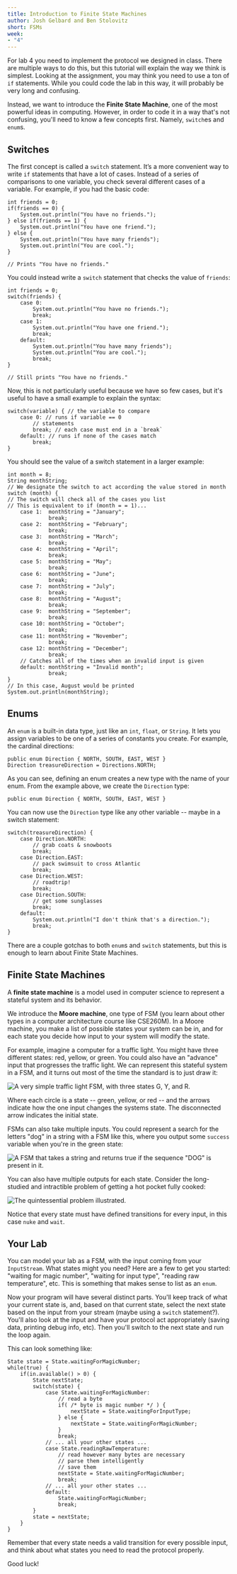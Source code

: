 ```yaml
---
title: Introduction to Finite State Machines
author: Josh Gelbard and Ben Stolovitz
short: FSMs
week:
- "4"
---
```


For lab 4 you need to implement the protocol we designed in class. There are multiple ways to do this, but this tutorial will explain the way we think is simplest. Looking at the assignment, you may think you need to use a ton of `if` statements. While you could code the lab in this way, it will probably be very long and confusing.

Instead, we want to introduce the **Finite State Machine**, one of the most powerful ideas in computing. However, in order to code it in a way that's not confusing, you'll need to know a few concepts first. Namely, `switch`es and `enum`s.

## Switches

The first concept is called a `switch` statement. It’s  a more convenient way to write `if` statements that have a lot of cases. Instead of a series of comparisons to one variable, you check several different cases of a variable. For example, if you had the basic code:

	int friends = 0;
	if(friends == 0) {
		System.out.println("You have no friends.");
	} else if(friends == 1) {
		System.out.println("You have one friend.");
	} else {
		System.out.println("You have many friends");
		System.out.println("You are cool.");
	}
	
	// Prints "You have no friends."

You could instead write a `switch` statement that checks the value of `friends`:

	int friends = 0;
	switch(friends) {
		case 0:
			System.out.println("You have no friends.");
			break;
		case 1:
			System.out.println("You have one friend.");
			break;
		default:
			System.out.println("You have many friends");
			System.out.println("You are cool.");
			break;
	}

	// Still prints "You have no friends."
	
Now, this is not particularly useful because we have so few cases, but it's useful to have a small example to explain the syntax:

	switch(variable) { // the variable to compare
		case 0: // runs if variable == 0
			// statements
			break; // each case must end in a `break`
		default: // runs if none of the cases match
			break;
	}

You should see the value of a switch statement in a larger example:

	int month = 8;
	String monthString;
	// We designate the switch to act according the value stored in month
	switch (month) {
	// The switch will check all of the cases you list
	// This is equivalent to if (month = = 1)...
	    case 1:  monthString = "January";
	             break;
	    case 2:  monthString = "February";
	             break;
	    case 3:  monthString = "March";
	             break;
	    case 4:  monthString = "April";
	             break;
	    case 5:  monthString = "May";
	             break;
	    case 6:  monthString = "June";
	             break;
	    case 7:  monthString = "July";
	             break;
	    case 8:  monthString = "August";
	             break;
	    case 9:  monthString = "September";
	             break;
	    case 10: monthString = "October";
	             break;
	    case 11: monthString = "November";
	             break;
	    case 12: monthString = "December";
	             break;
	    // Catches all of the times when an invalid input is given
	    default: monthString = "Invalid month";
	             break;
	}
	// In this case, August would be printed
	System.out.println(monthString);

## Enums

An `enum` is a built-in data type, just like an `int`, `float`, or `String`. It lets you assign variables to be one of a series of constants you create. For example, the cardinal directions:

	public enum Direction { NORTH, SOUTH, EAST, WEST }
	Direction treasureDirection = Directions.NORTH;

As you can see, defining an enum creates a new type with the name of your enum. From the example above, we create the `Direction` type:

	public enum Direction { NORTH, SOUTH, EAST, WEST }

You can now use the `Direction` type like any other variable -- maybe in a switch statement:

	switch(treasureDirection) {
		case Direction.NORTH:
			// grab coats & snowboots
			break;
		case Direction.EAST:
			// pack swimsuit to cross Atlantic
			break;
		case Direction.WEST:
			// roadtrip!
			break;
		case Direction.SOUTH:
			// get some sunglasses
			break;
		default:
			System.out.println("I don't think that's a direction.");
			break;
	}

There are a couple gotchas to both `enum`s and `switch` statements, but this is enough to learn about Finite State Machines.

## Finite State Machines

A **finite state machine** is a model used in computer science to represent a stateful system and its behavior.

We introduce the **Moore machine**, one type of FSM (you learn about other types in a computer architecture course like CSE260M). In a Moore machine, you make a list of possible states your system can be in, and for each state you decide how input to your system will modify the state.

For example, imagine a computer for a traffic light. You might have three different states: red, yellow, or green. You could also have an "advance" input that progresses the traffic light. We can represent this stateful system in a FSM, and it turns out most of the time the standard is to just draw it:

![A very simple traffic light FSM, with three states G, Y, and R.](http://i.imgur.com/UC113L8.jpg)

Where each circle is a state -- green, yellow, or red -- and the arrows indicate how the one input changes the systems state. The disconnected arrow indicates the initial state.

FSMs can also take multiple inputs. You could represent a search for the letters "dog" in a string with a FSM like this, where you output some `success` variable when you're in the green state:

![A FSM that takes a string and returns true if the sequence "DOG" is present in it.](http://i.imgur.com/M90rfHi.jpg)

You can also have multiple outputs for each state. Consider the long-studied and intractible problem of getting a hot pocket fully cooked:

![The quintessential problem illustrated.](http://i.imgur.com/VN8cJZ0.jpg)

Notice that every state must have defined transitions for every input, in this case `nuke` and `wait`.

## Your Lab

You can model your lab as a FSM, with the input coming from your `InputStream`. What states might you need? Here are a few to get you started: "waiting for magic number", "waiting for input type", "reading raw temperature", etc. This is something that makes sense to list as an `enum`.

Now your program will have several distinct parts. You'll keep track of what your current state is, and, based on that current state, select the next state based on the input from your stream (maybe using a `switch` statement?). You'll also look at the input and have your protocol act appropriately (saving data, printing debug info, etc). Then you'll switch to the next state and run the loop again.

This can look something like:

	State state = State.waitingForMagicNumber;
	while(true) {
		if(in.available() > 0) {
			State nextState;
			switch(state) {
				case State.waitingForMagicNumber:
					// read a byte
					if( /* byte is magic number */ ) {
						nextState = State.waitingForInputType;
					} else {
						nextState = State.waitingForMagicNumber;
					}
					break;
				// ... all your other states ...
				case State.readingRawTemperature:
					// read however many bytes are necessary
					// parse them intelligently
					// save them
					nextState = State.waitingForMagicNumber;
					break;
				// ... all your other states ...
				default:
					State.waitingForMagicNumber;
					break;
			}
            state = nextState;
		}
	}
	
Remember that every state needs a valid transition for every possible input, and think about what states you need to read the protocol properly.

Good luck!
